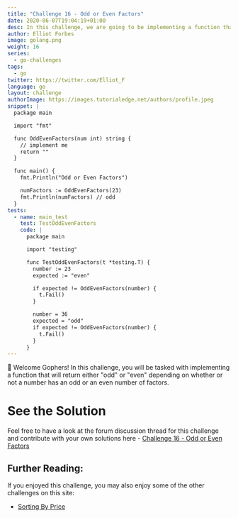 ```yaml
---
title: "Challenge 16 - Odd or Even Factors"
date: 2020-06-07T19:04:19+01:00
desc: In this challenge, we are going to be implementing a function that will return either "odd" or "even" depending on the number of factors of a number.
author: Elliot Forbes
image: golang.png
weight: 16
series:
  - go-challenges
tags:
  - go
twitter: https://twitter.com/Elliot_F
language: go
layout: challenge
authorImage: https://images.tutorialedge.net/authors/profile.jpeg
snippet: |
  package main

  import "fmt"

  func OddEvenFactors(num int) string {
    // implement me
    return ""
  }

  func main() {
    fmt.Println("Odd or Even Factors")

    numFactors := OddEvenFactors(23)
    fmt.Println(numFactors) // odd
  }
tests:
  - name: main_test
    test: TestOddEvenFactors
    code: |
      package main

      import "testing"

      func TestOddEvenFactors(t *testing.T) {
        number := 23
        expected := "even"

        if expected != OddEvenFactors(number) {
          t.Fail()
        }

        number = 36
        expected = "odd"
        if expected != OddEvenFactors(number) {
          t.Fail()
        }
      }
---
```


👋 Welcome Gophers! In this challenge, you will be tasked with implementing a function that will return either "odd" or "even" depending on whether or not a number has an odd or an even number of factors.

# See the Solution

Feel free to have a look at the forum discussion thread for this challenge and contribute with your own solutions here - [Challenge 16 - Odd or Even Factors](https://discuss.tutorialedge.net/t/challenge-16-odd-or-even-factors/38) 

## Further Reading:

If you enjoyed this challenge, you may also enjoy some of the other challenges on this site:

* [Sorting By Price](/challenges/go/sort-by-price/)